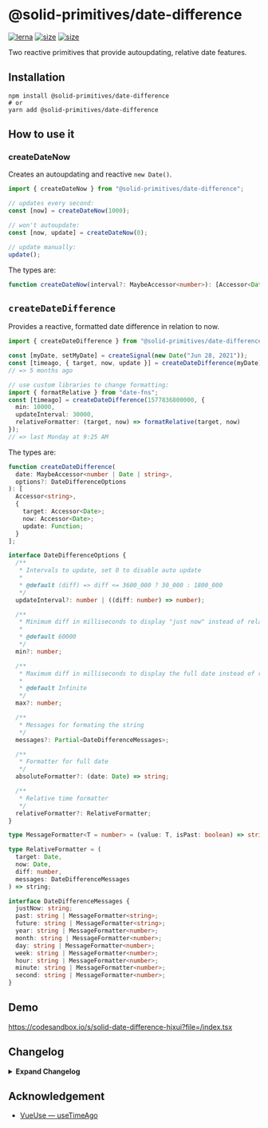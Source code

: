 # @solid-primitives/date-difference

[![lerna](https://img.shields.io/badge/maintained%20with-lerna-cc00ff.svg?style=for-the-badge)](https://lerna.js.org/)
[![size](https://img.shields.io/bundlephobia/minzip/@solid-primitives/date-difference?style=for-the-badge)](https://bundlephobia.com/package/@solid-primitives/date-difference)
[![size](https://img.shields.io/npm/v/@solid-primitives/date-difference?style=for-the-badge)](https://www.npmjs.com/package/@solid-primitives/date-difference)

Two reactive primitives that provide autoupdating, relative date features.

## Installation

```
npm install @solid-primitives/date-difference
# or
yarn add @solid-primitives/date-difference
```

## How to use it

### createDateNow

Creates an autoupdating and reactive `new Date()`.

```ts
import { createDateNow } from "@solid-primitives/date-difference";

// updates every second:
const [now] = createDateNow(1000);

// won't autoupdate:
const [now, update] = createDateNow(0);

// update manually:
update();
```

The types are:

```ts
function createDateNow(interval?: MaybeAccessor<number>): [Accessor<Date>, Function];
```

## `createDateDifference`

Provides a reactive, formatted date difference in relation to now.

```ts
import { createDateDifference } from "@solid-primitives/date-difference";

const [myDate, setMyDate] = createSignal(new Date("Jun 28, 2021"));
const [timeago, { target, now, update }] = createDateDifference(myDate);
// => 5 months ago

// use custom libraries to change formatting:
import { formatRelative } from "date-fns";
const [timeago] = createDateDifference(1577836800000, {
  min: 10000,
  updateInterval: 30000,
  relativeFormatter: (target, now) => formatRelative(target, now)
});
// => last Monday at 9:25 AM
```

The types are:

```ts
function createDateDifference(
  date: MaybeAccessor<number | Date | string>,
  options?: DateDifferenceOptions
): [
  Accessor<string>,
  {
    target: Accessor<Date>;
    now: Accessor<Date>;
    update: Function;
  }
];

interface DateDifferenceOptions {
  /**
   * Intervals to update, set 0 to disable auto update
   *
   * @default (diff) => diff <= 3600_000 ? 30_000 : 1800_000
   */
  updateInterval?: number | ((diff: number) => number);

  /**
   * Minimum diff in milliseconds to display "just now" instead of relative time
   *
   * @default 60000
   */
  min?: number;

  /**
   * Maximum diff in milliseconds to display the full date instead of relative
   *
   * @default Infinite
   */
  max?: number;

  /**
   * Messages for formating the string
   */
  messages?: Partial<DateDifferenceMessages>;

  /**
   * Formatter for full date
   */
  absoluteFormatter?: (date: Date) => string;

  /**
   * Relative time formatter
   */
  relativeFormatter?: RelativeFormatter;
}

type MessageFormatter<T = number> = (value: T, isPast: boolean) => string;

type RelativeFormatter = (
  target: Date,
  now: Date,
  diff: number,
  messages: DateDifferenceMessages
) => string;

interface DateDifferenceMessages {
  justNow: string;
  past: string | MessageFormatter<string>;
  future: string | MessageFormatter<string>;
  year: string | MessageFormatter<number>;
  month: string | MessageFormatter<number>;
  day: string | MessageFormatter<number>;
  week: string | MessageFormatter<number>;
  hour: string | MessageFormatter<number>;
  minute: string | MessageFormatter<number>;
  second: string | MessageFormatter<number>;
}
```

## Demo

https://codesandbox.io/s/solid-date-difference-hjxui?file=/index.tsx

## Changelog

<details>
<summary><b>Expand Changelog</b></summary>

0.0.100

Initial release as a Stage-0 primitive.

1.0.0

Stage-2 realease.

1.0.1

Updated build process and documentation.

</details>

## Acknowledgement

- [VueUse — useTimeAgo](https://vueuse.org/core/usetimeago/)
